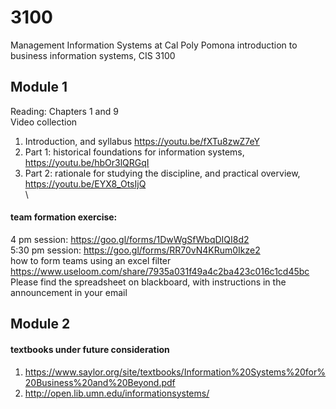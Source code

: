 # 3100 
Management Information Systems at Cal Poly Pomona
introduction to business information systems, CIS 3100

## Module 1
Reading: Chapters 1 and 9\
Video collection
1. Introduction, and syllabus https://youtu.be/fXTu8zwZ7eY
2. Part 1: historical foundations for information systems, https://youtu.be/hbOr3lQRGqI
3. Part 2: rationale for studying the discipline, and practical overview, https://youtu.be/EYX8_OtsIjQ \
\
#### team formation exercise:
4 pm session: https://goo.gl/forms/1DwWgSfWbqDIQI8d2  \
5:30 pm session:  https://goo.gl/forms/RR70vN4KRum0Ikze2  \
how to form teams using an excel filter https://www.useloom.com/share/7935a031f49a4c2ba423c016c1cd45bc \
Please find the spreadsheet on blackboard, with instructions in the announcement in your email

## Module 2


#### textbooks under future consideration
1. https://www.saylor.org/site/textbooks/Information%20Systems%20for%20Business%20and%20Beyond.pdf
2. http://open.lib.umn.edu/informationsystems/
